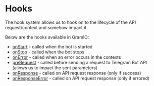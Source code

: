 # Hooks

The hook system allows us to hook on to the lifecycle of the API request/context and somehow impact it.

Below are the hooks available in GramIO:

-   [onStart](/hooks/on-start) - called when the bot is started
-   [onStop](/hooks/on-stop) - called when the bot stops
-   [onError](/hooks/on-error) - called when an error occurs in the contexts
-   [preRequest](/hooks/pre-request) - called before sending a request to Telegram Bot API (allows us to impact the sent parameters)
-   [onResponse](/hooks/on-response) - called on API request response (only if success)
-   [onResponseError](/hooks/on-response-error) - called on API request response (only if errored)
